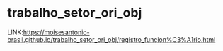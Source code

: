 # trabalho_setor_ori_obj

LINK:https://moisesantonio-brasil.github.io/trabalho_setor_ori_obj/registro_funcion%C3%A1rio.html
